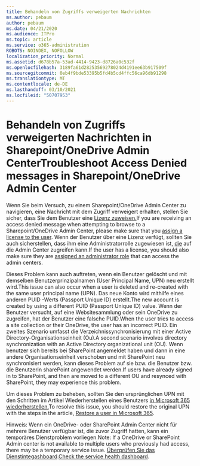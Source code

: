 ```yaml
---
title: Behandeln von Zugriffs verweigerten Nachrichten
ms.author: pebaum
author: pebaum
ms.date: 04/21/2020
ms.audience: ITPro
ms.topic: article
ms.service: o365-administration
ROBOTS: NOINDEX, NOFOLLOW
localization_priority: Normal
ms.assetid: d678b57a-53ad-4414-9423-d8726a0c532f
ms.openlocfilehash: 3189fa61d28253569278024d4191ee63b917509f
ms.sourcegitcommit: 0eb4f9bde53395b5fd4b5cd4ffc56ca96db91298
ms.translationtype: MT
ms.contentlocale: de-DE
ms.lasthandoff: 03/10/2021
ms.locfileid: "50707953"
---
```

# <a name="troubleshoot-access-denied-messages-in-sharepointonedrive-admin-center"></a><span data-ttu-id="4e5f6-102">Behandeln von Zugriffs verweigerten Nachrichten in Sharepoint/OneDrive Admin Center</span><span class="sxs-lookup"><span data-stu-id="4e5f6-102">Troubleshoot Access Denied messages in Sharepoint/OneDrive Admin Center</span></span>

<span data-ttu-id="4e5f6-103">Wenn Sie beim Versuch, zu einem Sharepoint/OneDrive Admin Center zu navigieren, eine Nachricht mit dem Zugriff verweigert erhalten, stellen Sie sicher, dass Sie dem Benutzer eine [Lizenz zuweisen.](https://docs.microsoft.com/microsoft-365/admin/add-users/add-users)</span><span class="sxs-lookup"><span data-stu-id="4e5f6-103">If you are receiving an access denied message when attempting to browse to a Sharepoint/OneDrive Admin Center, please make sure that you [assign a license to the user](https://docs.microsoft.com/microsoft-365/admin/add-users/add-users).</span></span> <span data-ttu-id="4e5f6-104">Wenn der Benutzer über eine Lizenz verfügt, sollten Sie auch sicherstellen, dass ihm eine Administratorrolle zugewiesen ist, [die](https://docs.microsoft.com/microsoft-365/admin/add-users/about-admin-roles) auf die Admin Center zugreifen kann.</span><span class="sxs-lookup"><span data-stu-id="4e5f6-104">If the user has a license, you should also make sure they are [assigned an administrator role](https://docs.microsoft.com/microsoft-365/admin/add-users/about-admin-roles) that can access the admin centers.</span></span>

<span data-ttu-id="4e5f6-105">Dieses Problem kann auch auftreten, wenn ein Benutzer gelöscht und mit demselben Benutzerprinzipalnamen (User Principal Name, UPN) neu erstellt wird.</span><span class="sxs-lookup"><span data-stu-id="4e5f6-105">This issue can also occur when a user is deleted and re-created with the same user principal name (UPN).</span></span> <span data-ttu-id="4e5f6-106">Das neue Konto wird mithilfe eines anderen PUID -Werts (Passport Unique ID) erstellt.</span><span class="sxs-lookup"><span data-stu-id="4e5f6-106">The new account is created by using a different PUID (Passport Unique ID) value.</span></span> <span data-ttu-id="4e5f6-107">Wenn der Benutzer versucht, auf eine Websitesammlung oder sein OneDrive zu zugreifen, hat der Benutzer eine falsche PUID.</span><span class="sxs-lookup"><span data-stu-id="4e5f6-107">When the user tries to access a site collection or their OneDrive, the user has an incorrect PUID.</span></span> <span data-ttu-id="4e5f6-108">Ein zweites Szenario umfasst die Verzeichnissynchronisierung mit einer Active Directory-Organisationseinheit (Ou).</span><span class="sxs-lookup"><span data-stu-id="4e5f6-108">A second scenario involves directory synchronization with an Active Directory organizational unit (OU).</span></span> <span data-ttu-id="4e5f6-109">Wenn benutzer sich bereits bei SharePoint angemeldet haben und dann in eine andere Organisationseinheit verschoben und mit SharePoint neu synchronisiert werden, kann dieses Problem auf sie bzw. die Benutzer bzw. die Benutzerin sharePoint angewendet werden.</span><span class="sxs-lookup"><span data-stu-id="4e5f6-109">If users have already signed in to SharePoint, and then are moved to a different OU and resynced with SharePoint, they may experience this problem.</span></span>

<span data-ttu-id="4e5f6-110">Um dieses Problem zu beheben, sollten Sie den ursprünglichen UPN mit den Schritten im Artikel Wiederherstellen eines Benutzers [in Microsoft 365 wiederherstellen.](https://docs.microsoft.com/microsoft-365/admin/add-users/restore-user)</span><span class="sxs-lookup"><span data-stu-id="4e5f6-110">To resolve this issue, you should restore the original UPN with the steps in the article, [Restore a user in Microsoft 365](https://docs.microsoft.com/microsoft-365/admin/add-users/restore-user).</span></span>

<span data-ttu-id="4e5f6-111">Hinweis: Wenn ein OneDrive- oder SharePoint Admin Center nicht für mehrere Benutzer verfügbar ist, die zuvor Zugriff hatten, kann ein temporäres Dienstproblem vorliegen.</span><span class="sxs-lookup"><span data-stu-id="4e5f6-111">Note: If a OneDrive or SharePoint Admin center is not available to multiple users who previously had access, there may be a temporary service issue.</span></span>  <span data-ttu-id="4e5f6-112">[Überprüfen Sie das Dienstintegashboard](https://portal.office.com/adminportal/home#/servicehealth).</span><span class="sxs-lookup"><span data-stu-id="4e5f6-112">[Check the service health dashboard](https://portal.office.com/adminportal/home#/servicehealth).</span></span>


